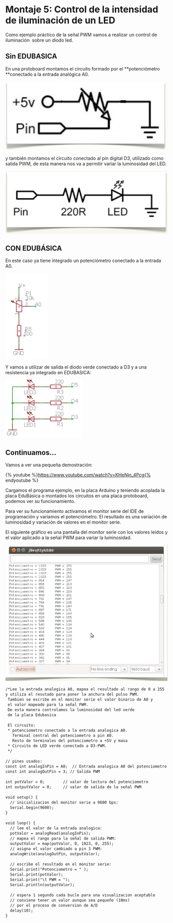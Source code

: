 
# Montaje 5: Control de la intensidad de iluminación de un LED 

Como ejemplo práctico de la señal PWM vamos a realizar un control de iluminación  sobre un diodo led.

## Sin EDUBASICA

En una protoboard montamos el circuito formado por el **potenciómetro **conectado a la entrada analógica A0.

![](img/Captura_de_pantalla_2015-05-19_a_las_14.22.42.png)

y también montamos el circuito conectado al pin digital D3, utilizado como salida PWM, de esta manera nos va a permitir variar la luminosidad del LED.

![](img/Captura_de_pantalla_2015-05-19_a_las_14.22.51.png)

## CON EDUBÁSICA

En este caso ya tiene integrado un potenciómetro conectado a la entrada A0.

![Esquema del potenciómetro en EDUBASICA](img/m2img4.png)

Y vamos a utilizar de salida el diodo verde conectado a D3 y a una resistencia ya integrado en EDUBASICA:

![Esquema de LEDs en EDUBASICA](img/m2img5.1.png)

## Continuamos... 

Vamos a ver una pequeña demostración:

{% youtube %}https://www.youtube.com/watch?v=KHeNjn_4Pcg{% endyoutube %}

Cargamos el programa ejemplo, en la placa Arduino y teniendo acoplada la placa EduBásica o montados los circuitos en una placa protoboard, podemos ver su funcionamiento.

 Para ver su funcionamiento activamos el monitor serie del IDE de programación y variamos el potenciómetro. El resultado es una variación de luminosidad y variación de valores en el monitor serie.

 El siguiente gráfico es una pantalla del monitor serie con los valores leídos y el valor aplicado a la señal PWM para variar la luminosidad.

![](img/Captura_de_pantalla_2015-05-19_a_las_21.17.31.png)

```cpp+lineNumbers:true
/*Lee la entrada analogica A0, mapea el resultado al rango de 0 a 255 
y utiliza el resutado para poner la anchura del pulso PWM.
 Tambien se escribe en el monitor serie el valor binario de A0 y
 el valor mapeado para la señal PWM.
 De esta manera controlamos la luminosidad del led verde
 de la placa Edubasica
 
 El circuito:
 * potenciometro conectado a la entrada analogica A0.
   Terminal central del potenciometro a pin A0.
   Resto de terminales del potenciometro a +5V y masa
 * Circuito de LED verde conectado a D3-PWM.
 */

// pines usados:
const int analogInPin = A0;  // Entrada analogica A0 del potenciometro
const int analogOutPin = 3; // Salida PWM

int potValor = 0;        // valor de lectura del potenciometro
int outputValor = 0;     // valor de salida de la señal PWM 

void setup() {
  // inicializacion del monitor serie a 9600 bps:
  Serial.begin(9600); 
}

void loop() {
  // lee el valor de la entrada analogica:
  potValor = analogRead(analogInPin);            
  // mapea el rango para la señal de salida PWM:
  outputValor = map(potValor, 0, 1023, 0, 255);  
  // asigna el valor cambiado a pin 3 PWM:
  analogWrite(analogOutPin, outputValor);           

  // escribe el resultado en el monitor serie:
  Serial.print("Potenciometro = " );                       
  Serial.print(potValor);      
  Serial.print("\t PWM = ");      
  Serial.println(outputValor);   

  // espera 1 segundo cada bucle para una visualizacion aceptable
  // conviene tener un valor aunque sea pequeño (10ms)
  // por el proceso de conversion de A/D
  delay(10);                     
}
```

